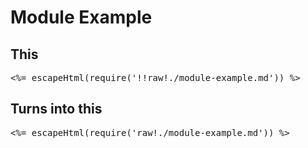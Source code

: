 # Module Example

## This

<pre><%= escapeHtml(require('!!raw!./module-example.md')) %></pre>

## Turns into this

<pre><%= escapeHtml(require('raw!./module-example.md')) %></pre>

